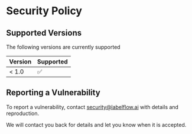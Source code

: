 # Security Policy

## Supported Versions

The following versions are currently supported

| Version | Supported          |
| ------- | ------------------ |
| < 1.0   | :white_check_mark: |

## Reporting a Vulnerability

To report a vulnerability, contact security@labelflow.ai with details and reproduction.

We will contact you back for details and let you know when it is accepted.
